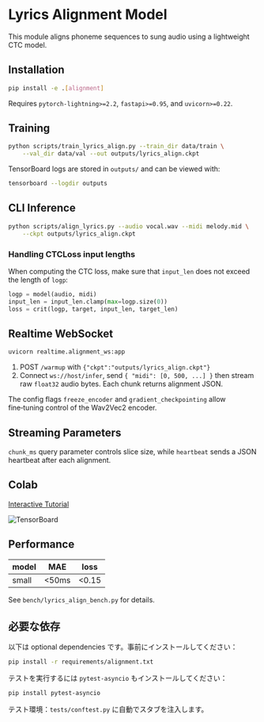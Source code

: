 # Lyrics Alignment Model

This module aligns phoneme sequences to sung audio using a lightweight CTC model.

## Installation

```bash
pip install -e .[alignment]
```

Requires `pytorch-lightning>=2.2`, `fastapi>=0.95`, and `uvicorn>=0.22`.

## Training

```bash
python scripts/train_lyrics_align.py --train_dir data/train \
    --val_dir data/val --out outputs/lyrics_align.ckpt
```
TensorBoard logs are stored in `outputs/` and can be viewed with:

```bash
tensorboard --logdir outputs
```

## CLI Inference

```bash
python scripts/align_lyrics.py --audio vocal.wav --midi melody.mid \
    --ckpt outputs/lyrics_align.ckpt
```

### Handling CTCLoss input lengths

When computing the CTC loss, make sure that `input_len` does not exceed the
length of `logp`:

```python
logp = model(audio, midi)
input_len = input_len.clamp(max=logp.size(0))
loss = crit(logp, target, input_len, target_len)
```

## Realtime WebSocket

```bash
uvicorn realtime.alignment_ws:app
```

1. POST `/warmup` with `{"ckpt":"outputs/lyrics_align.ckpt"}`
2. Connect `ws://host/infer`, send `{ "midi": [0, 500, ...] }` then stream raw
   `float32` audio bytes. Each chunk returns alignment JSON.

The config flags `freeze_encoder` and `gradient_checkpointing` allow
fine‑tuning control of the Wav2Vec2 encoder.

## Streaming Parameters

`chunk_ms` query parameter controls slice size, while `heartbeat` sends a JSON
heartbeat after each alignment.

## Colab

[Interactive Tutorial](https://colab.research.google.com/)

![TensorBoard](./tensorboard.png)

## Performance

| model | MAE | loss |
|-------|-----|------|
| small | <50ms | <0.15 |

See `bench/lyrics_align_bench.py` for details.

## 必要な依存

以下は optional dependencies です。事前にインストールしてください：

```bash
pip install -r requirements/alignment.txt
```

テストを実行するには `pytest-asyncio` もインストールしてください：

```bash
pip install pytest-asyncio
```
テスト環境：`tests/conftest.py` に自動でスタブを注入します。
